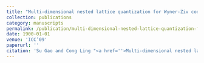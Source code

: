 ```yaml
---
title: "Multi-dimensional nested lattice quantization for Wyner-Ziv coding"
collection: publications
category: manuscripts
permalink: /publication/multi-dimensional-nested-lattice-quantization-for-wyner-ziv-coding
date: 1900-01-01
venue: 'ICC’09'
paperurl: ''
citation: 'Su Gao and Cong Ling "<a href=''>Multi-dimensional nested lattice quantization for Wyner-Ziv coding</a>", ICC’09, Dresden, Germany.'
---
```

